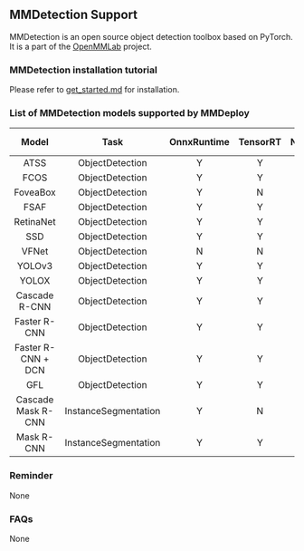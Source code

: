 ## MMDetection Support

MMDetection is an open source object detection toolbox based on PyTorch. It is a part of the [OpenMMLab](https://openmmlab.com/) project.

### MMDetection installation tutorial

Please refer to [get_started.md](https://github.com/open-mmlab/mmdetection/blob/master/docs/en/get_started.md) for installation.

### List of MMDetection models supported by MMDeploy

|       Model        |         Task         | OnnxRuntime | TensorRT | NCNN | PPLNN | OpenVINO |                                     Model config                                     |
| :----------------: | :------------------: | :---------: | :------: | :--: | :---: | :------: | :----------------------------------------------------------------------------------: |
|        ATSS        |   ObjectDetection    |      Y      |    Y     |  N   |   N   |    Y     |     [config](https://github.com/open-mmlab/mmdetection/tree/master/configs/atss)     |
|        FCOS        |   ObjectDetection    |      Y      |    Y     |  Y   |   N   |    Y     |     [config](https://github.com/open-mmlab/mmdetection/tree/master/configs/fcos)     |
|      FoveaBox      |   ObjectDetection    |      Y      |    N     |  N   |   N   |    Y     |   [config](https://github.com/open-mmlab/mmdetection/tree/master/configs/foveabox)   |
|        FSAF        |   ObjectDetection    |      Y      |    Y     |  Y   |   Y   |    Y     |     [config](https://github.com/open-mmlab/mmdetection/tree/master/configs/fsaf)     |
|     RetinaNet      |   ObjectDetection    |      Y      |    Y     |  Y   |   Y   |    Y     |  [config](https://github.com/open-mmlab/mmdetection/tree/master/configs/retinanet)   |
|        SSD         |   ObjectDetection    |      Y      |    Y     |  Y   |   N   |    Y     |     [config](https://github.com/open-mmlab/mmdetection/tree/master/configs/ssd)      |
|       VFNet        |   ObjectDetection    |      N      |    N     |  N   |   N   |    Y     |    [config](https://github.com/open-mmlab/mmdetection/tree/master/configs/vfnet)     |
|       YOLOv3       |   ObjectDetection    |      Y      |    Y     |  Y   |   N   |    Y     |     [config](https://github.com/open-mmlab/mmdetection/tree/master/configs/yolo)     |
|       YOLOX        |   ObjectDetection    |      Y      |    Y     |  Y   |   N   |    Y     |    [config](https://github.com/open-mmlab/mmdetection/tree/master/configs/yolox)     |
|   Cascade R-CNN    |   ObjectDetection    |      Y      |    Y     |  N   |   Y   |    Y     | [config](https://github.com/open-mmlab/mmdetection/tree/master/configs/cascade_rcnn) |
|    Faster R-CNN    |   ObjectDetection    |      Y      |    Y     |  Y   |   Y   |    Y     | [config](https://github.com/open-mmlab/mmdetection/tree/master/configs/faster_rcnn)  |
| Faster R-CNN + DCN |   ObjectDetection    |      Y      |    Y     |  Y   |   Y   |    Y     | [config](https://github.com/open-mmlab/mmdetection/tree/master/configs/faster_rcnn)  |
|        GFL         |   ObjectDetection    |      Y      |    Y     |  N   |   ?   |    Y     |     [config](https://github.com/open-mmlab/mmdetection/tree/master/configs/gfl)      |
| Cascade Mask R-CNN | InstanceSegmentation |      Y      |    N     |  N   |   N   |    Y     | [config](https://github.com/open-mmlab/mmdetection/tree/master/configs/cascade_rcnn) |
|     Mask R-CNN     | InstanceSegmentation |      Y      |    Y     |  N   |   N   |    Y     |  [config](https://github.com/open-mmlab/mmdetection/tree/master/configs/mask_rcnn)   |

### Reminder

None

### FAQs

None
